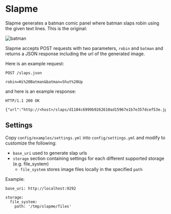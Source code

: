 # Slapme

Slapme generates a batman comic panel where batman slaps robin using the given text lines. This is the original:

![batman](http://goodcomics.comicbookresources.com/wp-content/uploads/2009/01/batslapper.jpg)

Slapme accepts POST requests with two parameters, ``robin`` and ``batman`` and returns a JSON response including the url of the generated image.

Here is an example request:

    POST /slaps.json

    robin=Hi%20Batman&batman=Shut%20Up

and here is an example response:

    HTTP/1.1 200 OK

    {"url":"http://<host>/slaps/d1104c6999b9262610ad15967e1b7e357dcef53e.jpg"}

## Settings

Copy ``config/examples/settings.yml`` into ``config/settings.yml`` and modify to customize the following:

* ``base_uri`` used to generate slap urls
* ``storage`` section containing settings for each different supported storage (e.g. file_system)
  * ``file_system`` stores image files locally in the specified ``path``

Example:

```
base_uri: http://localhost:9292

storage:
  file_system:
    path: '/tmp/slapme/files'
```
